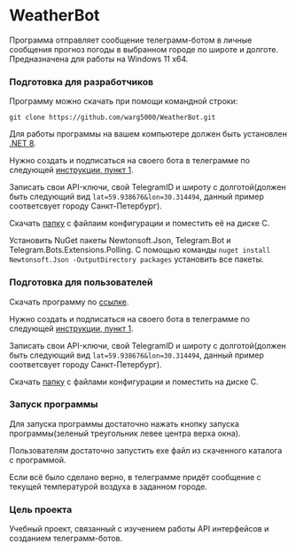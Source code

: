 # WeatherBot
Программа отправляет сообщение телеграмм-ботом в личные сообщения прогноз погоды в выбранном городе по широте и долготе. Предназначена для работы на Windows 11 x64.


### Подготовка для разработчиков

Программу можно скачать при помощи командной строки:
``` 
git clone https://github.com/warg5000/WeatherBot.git
```

Для работы программы на вашем компьютере должен быть установлен [.NET 8](https://dotnet.microsoft.com/en-us/download/dotnet/thank-you/sdk-8.0.100-windows-x64-installer). 

Нужно создать и подписаться на своего бота в телеграмме по следующей [инструкции, пункт 1](https://habr.com/ru/articles/262247/).

Записать свои API-ключи, свой TelegramID и широту с долготой(должен быть следующий вид ```lat=59.938676&lon=30.314494```, данный пример соответсвует городу Санкт-Петербург). 

Скачать [папку](https://disk.yandex.ru/d/fsskOySMvD-xUQ) с файлаим конфигурации и поместить её на диске С.

Установить NuGet пакеты Newtonsoft.Json, Telegram.Bot и Telegram.Bots.Extensions.Polling. С помощью команды ``` nuget install Newtonsoft.Json -OutputDirectory packages ``` установить все пакеты.


### Подготовка для пользователей 

Скачать программу по [ссылке](https://disk.yandex.ru/d/28aPNIXE5yIKIA).

Нужно создать и подписаться на своего бота в телеграмме по следующей [инструкции, пункт 1](https://habr.com/ru/articles/262247/).

Записать свои API-ключи, свой TelegramID и широту с долготой(должен быть следующий вид ```lat=59.938676&lon=30.314494```, данный пример соответсвует городу Санкт-Петербург).

Скачать [папку](https://disk.yandex.ru/d/fsskOySMvD-xUQ) с файлами конфигурации и поместить на диске С.


### Запуск программы

Для запуска программы достаточно нажать кнопку запуска программы(зеленый треугольник левее центра верха окна).

Пользователям достаточно запустить exe файл из скаченного каталога с программой.

Если всё было сделано верно, в телеграмме придёт сообщение с текущей температурой воздуха в заданном городе.

### Цель проекта

Учебный проект, связанный с изучением работы API интерфейсов и созданием телеграмм-ботов.
